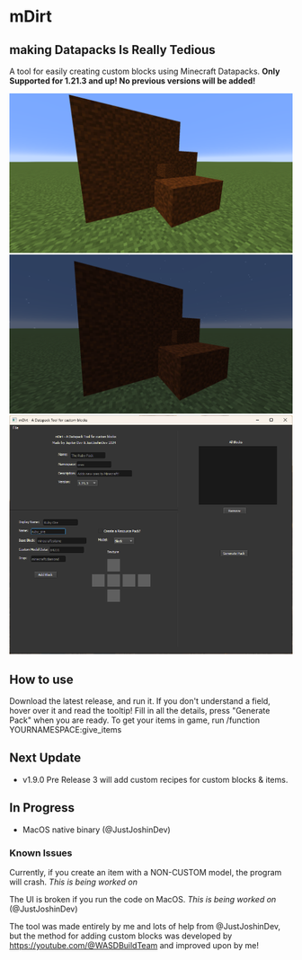 # mDirt
## making Datapacks Is Really Tedious

A tool for easily creating custom blocks using Minecraft Datapacks.
**Only Supported for 1.21.3 and up! No previous versions will be added!**

![alt text](https://github.com/TheJupiterDev/Blockker/blob/main/lib/2024-10-24_16.08.13.png)
![alt text](https://github.com/TheJupiterDev/Blockker/blob/main/lib/2024-10-24_16.08.35.png)
![alt text](https://github.com/TheJupiterDev/mDirt/blob/main/lib/ui.png)


## How to use
Download the latest release, and run it.
If you don't understand a field, hover over it and read the tooltip!
Fill in all the details, press "Generate Pack" when you are ready.
To get your items in game, run /function YOURNAMESPACE:give_items

## Next Update
- v1.9.0 Pre Release 3 will add custom recipes for custom blocks & items.

## In Progress
- MacOS native binary (@JustJoshinDev)

### Known Issues
Currently, if you create an item with a NON-CUSTOM model, the program will crash. *This is being worked on*

The UI is broken if you run the code on MacOS. *This is being worked on* (@JustJoshinDev)

The tool was made entirely by me and lots of help from @JustJoshinDev, but the method for adding custom blocks was developed by https://youtube.com/@WASDBuildTeam and improved upon by me!
